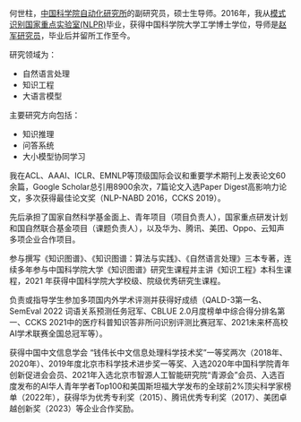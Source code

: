 

何世柱，<a href="http://www.ia.ac.cn/">中国科学院自动化研究所</a>的副研究员，硕士生导师。2016年，我从<a href="http://www.nlpr.ia.ac.cn/">模式识别国家重点实验室(NLPR)</a>毕业，获得中国科学院大学工学博士学位，导师是<a href="http://www.nlpr.ia.ac.cn/cip/jzhao.htm">赵军研究员</a>，毕业后并留所工作至今。


研究领域为：
- 自然语言处理
- 知识工程
- 大语言模型

主要研究方向包括：
- 知识推理
- 问答系统
- 大小模型协同学习

我在ACL、AAAI、ICLR、EMNLP等顶级国际会议和重要学术期刊上发表论文60余篇，Google Scholar总引用8900余次，7篇论文入选Paper Digest高影响力论文，多次获得最佳论文奖（NLP-NABD 2016，CCKS 2019）。


先后承担了国家自然科学基金面上、青年项目（项目负责人），国家重点研发计划和国自然联合基金项目（课题负责人），以及华为、腾讯、美团、Oppo、云知声多项企业合作项目。

参与撰写《知识图谱》、《知识图谱：算法与实践》、《自然语言处理》三本专著，连续多年参与中国科学院大学《知识图谱》研究生课程并主讲《知识工程》本科生课程，2021 年获得中国科学院大学校级、院级优秀研究生课程。

负责或指导学生参加多项国内外学术评测并获得好成绩（QALD-3第一名、SemEval 2022 词语关系预测任务冠军、CBLUE 2.0月度榜单中综合得分排名第一、CCKS 2021中的医疗科普知识答非所问识别评测比赛冠军、2021未来杯高校AI学术联赛全国总冠军等）。

获得中国中文信息学会 “钱伟长中文信息处理科学技术奖”一等奖两次（2018年、2020年）、2019年度北京市科学技术进步奖一等奖、入选2020年中国科学院青年创新促进会会员、2021年入选北京市智源人工智能研究院“青源会”会员、入选百度发布的AI华人青年学者Top100和美国斯坦福大学发布的全球前2%顶尖科学家榜单（2022年），获得华为优秀专利奖（2015）、腾讯优秀专利奖（2017）、美团卓越创新奖（2023）等企业合作奖励。



